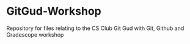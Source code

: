 # GitGud-Workshop
Repository for files relating to the CS Club Git Gud with Git, Github and Gradescope workshop
